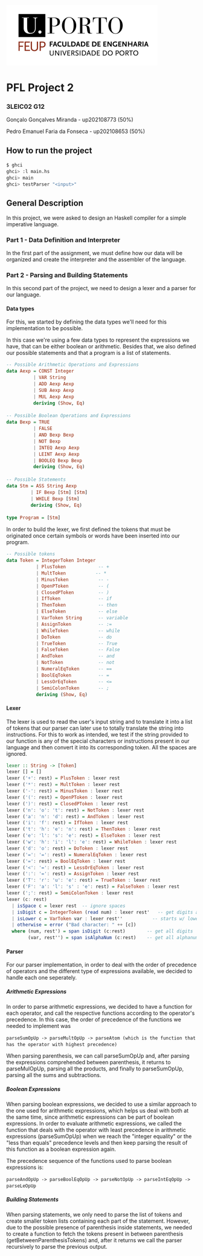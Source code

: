 ![](https://raw.githubusercontent.com/pedrofvgomes/feup-ipc/main/img/feup.png)
# PFL Project 2
### 3LEIC02 G12
Gonçalo Gonçalves Miranda - up202108773 (50%)

Pedro Emanuel Faria da Fonseca - up202108653 (50%)

## How to run the project
```bash
$ ghci
ghci> :l main.hs
ghci> main
ghci> testParser "<input>"
```
## General Description
In this project, we were asked to design an Haskell compiler for a simple imperative language.

### Part 1 - Data Definition and Interpreter

In the first part of the assignment, we must define how our data will be organized and create the interpreter and the assembler of the language.

### Part 2 - Parsing and Building Statements

In this second part of the project, we need to design a lexer and a parser for our language.

#### Data types
For this, we started by defining the data types we'll need for this implementation to be possible.

In this case we're using a few data types to represent the expressions we have, that can be either boolean or arithmetic. Besides that, we also defined our possible statements and that a program is a list of statements.
```Haskell
-- Possible Arithmetic Operations and Expressions
data Aexp = CONST Integer
          | VAR String
          | ADD Aexp Aexp
          | SUB Aexp Aexp
          | MUL Aexp Aexp
          deriving (Show, Eq)

-- Possible Boolean Operations and Expressions
data Bexp = TRUE
          | FALSE
          | AND Bexp Bexp
          | NOT Bexp
          | INTEQ Aexp Aexp
          | LEINT Aexp Aexp
          | BOOLEQ Bexp Bexp
          deriving (Show, Eq)

-- Possible Statements
data Stm = ASS String Aexp
         | IF Bexp [Stm] [Stm]
         | WHILE Bexp [Stm]
         deriving (Show, Eq)

type Program = [Stm]
```

In order to build the lexer, we first defined the tokens that must be originated once certain symbols or words have been inserted into our program.

```Haskell
-- Possible tokens
data Token = IntegerToken Integer
           | PlusToken            -- +
           | MultToken           -- *
           | MinusToken           -- -
           | OpenPToken           -- (
           | ClosedPToken         -- )
           | IfToken              -- if
           | ThenToken            -- then
           | ElseToken            -- else
           | VarToken String      -- variable
           | AssignToken          -- :=
           | WhileToken           -- while
           | DoToken              -- do
           | TrueToken            -- True
           | FalseToken           -- False
           | AndToken             -- and
           | NotToken             -- not
           | NumeralEqToken       -- ==
           | BoolEqToken          -- =
           | LessOrEqToken        -- <=
           | SemiColonToken       -- ;
           deriving (Show, Eq)
```
#### Lexer
The lexer is used to read the user's input string and to translate it into a list of tokens that our parser can later use to totally translate the string into instructions.
For this to work as intended, we test if the string provided to our function is any of the special characters or instructions present in our language and then convert it into its corresponding token. All the spaces are ignored.
```Haskell
lexer :: String -> [Token]
lexer [] = []
lexer ('+': rest) = PlusToken : lexer rest
lexer ('*': rest) = MultToken : lexer rest
lexer ('-': rest) = MinusToken : lexer rest
lexer ('(': rest) = OpenPToken : lexer rest
lexer (')': rest) = ClosedPToken : lexer rest
lexer ('n': 'o': 't': rest) = NotToken : lexer rest
lexer ('a': 'n': 'd': rest) = AndToken : lexer rest
lexer ('i': 'f': rest) = IfToken : lexer rest
lexer ('t': 'h': 'e': 'n': rest) = ThenToken : lexer rest
lexer ('e': 'l': 's': 'e': rest) = ElseToken : lexer rest
lexer ('w': 'h': 'i': 'l': 'e': rest) = WhileToken : lexer rest
lexer ('d': 'o': rest) = DoToken : lexer rest
lexer ('=': '=': rest) = NumeralEqToken : lexer rest
lexer ('=': rest) = BoolEqToken : lexer rest
lexer ('<': '=': rest) = LessOrEqToken : lexer rest
lexer (':': '=': rest) = AssignToken : lexer rest
lexer ('T': 'r': 'u': 'e': rest) = TrueToken : lexer rest
lexer ('F': 'a': 'l': 's' : 'e': rest) = FalseToken : lexer rest
lexer (';': rest) = SemiColonToken : lexer rest
lexer (c: rest)
  | isSpace c = lexer rest  -- ignore spaces
  | isDigit c = IntegerToken (read num) : lexer rest'   -- get digits and convert to integer
  | isLower c = VarToken var : lexer rest''           -- starts w/ lowercase letter -> variable
  | otherwise = error ("Bad character: " ++ [c])
  where (num, rest') = span isDigit (c:rest)        -- get all digits
        (var, rest'') = span isAlphaNum (c:rest)    -- get all alphanumeric characters

```
#### Parser
For our parser implementation, in order to deal with the order of precedence of operators and the different type of expressions available, we decided to handle each one seperately.

##### Arithmetic Expressions
In order to parse arithmetic expressions, we decided to have a function for each operator, and call the respective functions according to the operator's precedence. In this case, the order of precedence of the functions we needed to implement was

```parseSumOpUp -> parseMultOpUp -> parseAtom (which is the function that has the operator with highest precedence)```

When parsing parenthesis, we can call parseSumOpUp and, after parsing the expressions comprehended between parenthesis, it returns to parseMulOpUp, parsing all the products, and finally to parseSumOpUp, parsing all the sums and subtractions.

##### Boolean Expressions

When parsing boolean expressions, we decided to use a similar approach to the one used for arithmetic expressions, which helps us deal with both at the same time, since arithmetic expressions can be part of boolean expressions. In order to evaluate arithmetic expressions, we called the function that deals with the operator with least precedence in arithmetic expressions (parseSumOpUp) when we reach the "integer equality" or the "less than equals" precedence levels and then keep parsing the result of this function as a boolean expression again.

The precedence sequence of the functions used to parse boolean expressions is:

```parseAndOpUp -> parseBoolEqOpUp -> parseNotOpUp -> parseIntEqOpUp -> parseLeOpUp```

##### Building Statements

When parsing statements, we only need to parse the list of tokens and create smaller token lists containing each part of the statement. However, due to the possible presence of parenthesis inside statements, we needed to create a function to fetch the tokens present in between parenthesis (getBetweenParenthesisTokens) and, after it returns we call the parser recursively to parse the previous output.